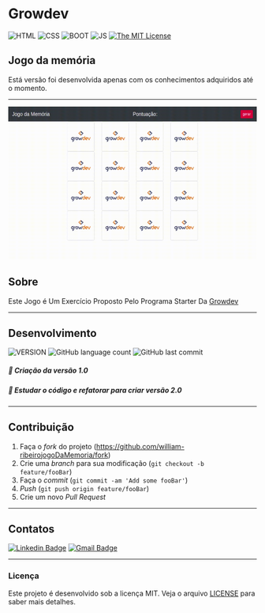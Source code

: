 # Growdev

![HTML](https://img.shields.io/badge/HTML-orange) ![CSS](https://img.shields.io/badge/CSS-blue) ![BOOT](https://img.shields.io/badge/BOOTSTRAP-purple) ![JS](https://img.shields.io/badge/JAVASCRIPT-yellow)  [![The MIT License](https://img.shields.io/badge/LICENSE-MIT-green.svg?style=flat-square)](http://github.com/william-ribeiro/jogoDaMemoria/blob/master/LICENSE.md)


## Jogo da memória
Está versão foi desenvolvida apenas com os conhecimentos adquiridos até o momento. 

------------


<div align="center" style="margin-bottom: 20px;">
<img src="./assets/intro.gif" alt="Proffy" width="650" height="310"/>
</div>


## Sobre
 Este Jogo é Um Exercício Proposto Pelo Programa Starter Da [Growdev][grow]

------------


## Desenvolvimento

![VERSION](https://img.shields.io/badge/VERSION.1.0-blue) ![GitHub language count](https://img.shields.io/github/languages/count/william-ribeiro/jogoDaMemoria?style=flat-square) ![GitHub last commit](https://img.shields.io/github/last-commit/william-ribeiro/jogoDaMemoria?style=flat-square)
#####   📍   Criação da versão 1.0
#####  📘  Estudar o código e refatorar para criar versão 2.0
------------



## Contribuição

1. Faça o _fork_ do projeto (<https://github.com/william-ribeirojogoDaMemoria/fork>)
2. Crie uma _branch_ para sua modificação (`git checkout -b feature/fooBar`)
3. Faça o _commit_ (`git commit -am 'Add some fooBar'`)
4. _Push_ (`git push origin feature/fooBar`)
5. Crie um novo _Pull Request_

------------


## Contatos

[![Linkedin Badge](https://img.shields.io/badge/-William%20Ribeiro-blue?style=flat-square&logo=Linkedin&logoColor=white&link=https://www.linkedin.com/in/william-ribeiro-0b5ab911a/)](https://www.linkedin.com/in/william-ribeiro-0b5ab911a/) [![Gmail Badge](https://img.shields.io/badge/-sbrdigital15@gmail.com-blue?style=flat-square&logo=Gmail&logoColor=white&link=mailto:sbrdigital15@gmail.com)](mailto:sbrdigital15@gmail.com)


------------


### Licença

Este projeto é desenvolvido sob a licença MIT. Veja o arquivo [LICENSE](LICENSE.md) para saber mais detalhes.




[grow]: https://www.growdev.com.br/ "Growdev"
